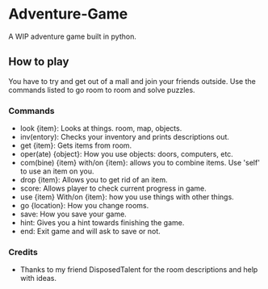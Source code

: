 # Adventure-Game
A WIP adventure game built in python.

## How to play
You have to try and get out of a mall and join your friends outside. Use the commands listed to go room to room and solve puzzles.

### Commands
- look {item}: Looks at things. room, map, objects.
- inv(entory): Checks your inventory and prints descriptions out.
- get {item}: Gets items from room.
- oper(ate) {object}: How you use objects: doors, computers, etc.
- com(bine) {item} with/on {item}: allows you to combine items. Use 'self' to use an item on you.
- drop {item}: Allows you to get rid of an item.
- score: Allows player to check current progress in game.
- use {item} With/on {item}: how you use things with other things.
- go {location}: How you change rooms.
- save: How you save your game.
- hint: Gives you a hint towards finishing the game.
- end: Exit game and will ask to save or not.

### Credits
- Thanks to my friend DisposedTalent for the room descriptions and help with ideas.

